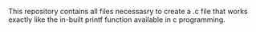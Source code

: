 This repository contains all files necessasry to create a .c file that works exactly like the in-built printf function available in c programming.